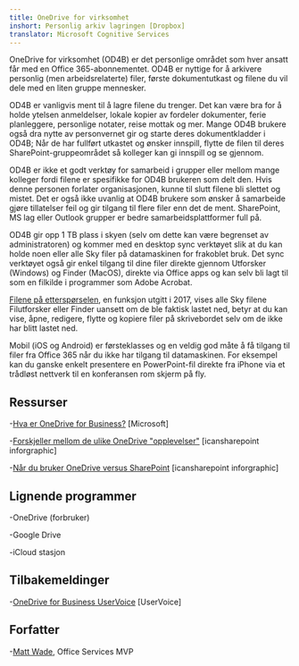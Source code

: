 ```yaml
---
title: OneDrive for virksomhet
inshort: Personlig arkiv lagringen [Dropbox]
translator: Microsoft Cognitive Services
---
```



OneDrive for virksomhet (OD4B) er det personlige området som hver ansatt får med en Office 365-abonnementet. OD4B er nyttige for å arkivere personlig (men arbeidsrelaterte) filer, første dokumentutkast og filene du vil dele med en liten gruppe mennesker.

OD4B er vanligvis ment til å lagre filene du trenger. Det kan være bra for å holde ytelsen anmeldelser, lokale kopier av fordeler dokumenter, ferie planleggere, personlige notater, reise mottak og mer. Mange OD4B brukere også dra nytte av personvernet gir og starte deres dokumentkladder i OD4B; Når de har fullført utkastet og ønsker innspill, flytte de filen til deres SharePoint-gruppeområdet så kolleger kan gi innspill og se gjennom.

OD4B er ikke et godt verktøy for samarbeid i grupper eller mellom mange kolleger fordi filene er spesifikke for OD4B brukeren som delt den. Hvis denne personen forlater organisasjonen, kunne til slutt filene bli slettet og mistet. Det er også ikke uvanlig at OD4B brukere som ønsker å samarbeide gjøre tillatelser feil og gir tilgang til flere filer enn det de ment. SharePoint, MS lag eller Outlook grupper er bedre samarbeidsplattformer full på.

OD4B gir opp 1 TB plass i skyen (selv om dette kan være begrenset av administratoren) og kommer med en desktop sync verktøyet slik at du kan holde noen eller alle Sky filer på datamaskinen for frakoblet bruk. Det sync verktøyet også gir enkel tilgang til dine filer direkte gjennom Utforsker (Windows) og Finder (MacOS), direkte via Office apps og kan selv bli lagt til som en filkilde i programmer som Adobe Acrobat. 

[Filene på etterspørselen](https://blogs.office.com/en-us/2017/05/11/introducing-onedrive-files-on-demand-and-additional-features-making-it-easier-to-access-and-share-files/), en funksjon utgitt i 2017, vises alle Sky filene Filutforsker eller Finder uansett om de ble faktisk lastet ned, betyr at du kan vise, åpne, redigere, flytte og kopiere filer på skrivebordet selv om de ikke har blitt lastet ned.

Mobil (iOS og Android) er førsteklasses og en veldig god måte å få tilgang til filer fra Office 365 når du ikke har tilgang til datamaskinen. For eksempel kan du ganske enkelt presentere en PowerPoint-fil direkte fra iPhone via et trådløst nettverk til en konferansen rom skjerm på fly.

Ressurser
---------

-[Hva er OneDrive for
    Business?](https://support.office.com/en-us/article/What-is-OneDrive-for-Business-187f90af-056f-47c0-9656-cc0ddca7fdc2)
    \[Microsoft\]

-[Forskjeller mellom de ulike OneDrive
    "opplevelser"](http://icsh.pt/OneDriveTree) \[icansharepoint
    inforgraphic\]

-[Når du bruker OneDrive versus SharePoint](http://icsh.pt/DocCircleOfLife) \[icansharepoint
    inforgraphic\]

Lignende programmer
--------------------

-OneDrive (forbruker)

-Google Drive

-iCloud stasjon

Tilbakemeldinger
---------

-[OneDrive for Business UserVoice](https://onedrive.uservoice.com/forums/262982-onedrive/category/86090-onedrive-for-business)
    \[UserVoice\]

Forfatter
---------

-[Matt Wade](https://www.linkedin.com/in/thatmattwade/), Office Services MVP

